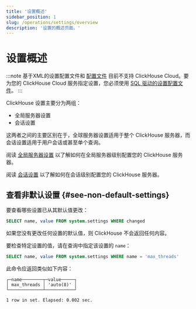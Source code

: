 ```yaml
---
title: '设置概述'
sidebar_position: 1
slug: /operations/settings/overview
description: '设置的概述页面。'
---
```



# 设置概述

:::note
基于XML的设置配置文件和 [配置文件](/operations/configuration-files) 目前不支持 ClickHouse Cloud。要为您的 ClickHouse Cloud 服务指定设置，您必须使用 [SQL 驱动的设置配置文件](/operations/access-rights#settings-profiles-management)。
:::

ClickHouse 设置主要分为两组：

- 全局服务器设置
- 会话设置

这两者之间的主要区别在于，全球服务器设置适用于整个 ClickHouse 服务器，而会话设置适用于用户会话或甚至单个查询。

阅读 [全局服务器设置](/operations/server-configuration-parameters/settings.md) 以了解如何在全局服务器级别配置您的 ClickHouse 服务器。

阅读 [会话设置](/operations/settings/settings-query-level.md) 以了解如何在会话级别配置您的 ClickHouse 服务器。

## 查看非默认设置 {#see-non-default-settings}

要查看哪些设置已从其默认值更改：

```sql
SELECT name, value FROM system.settings WHERE changed
```

如果您没有更改任何设置的默认值，则 ClickHouse 不会返回任何内容。

要检查特定设置的值，请在查询中指定该设置的 `name`：

```sql
SELECT name, value FROM system.settings WHERE name = 'max_threads'
```

此命令应返回类似如下内容：

```response
┌─name────────┬─value─────┐
│ max_threads │ 'auto(8)' │
└─────────────┴───────────┘

1 row in set. Elapsed: 0.002 sec.
```
